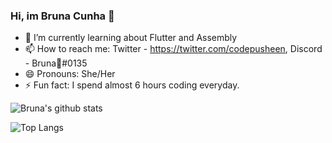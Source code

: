 ### Hi, im Bruna Cunha 👋

- 🌱 I’m currently learning about Flutter and Assembly
- 📫 How to reach me: Twitter - https://twitter.com/codepusheen,
Discord - Bruna🐼#0135
- 😄 Pronouns: She/Her
- ⚡ Fun fact: I spend almost 6 hours coding everyday.

![Bruna's github stats](https://github-readme-stats.vercel.app/api?username=Pusheen2019&show_icons=true&theme=radical)

![Top Langs](https://github-readme-stats.vercel.app/api/top-langs/?username=Pusheen2019&layout=compact)
